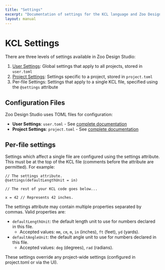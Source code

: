 ```yaml
---
title: "Settings"
excerpt: "Documentation of settings for the KCL language and Zoo Design Studio."
layout: manual
---
```


# KCL Settings

There are three levels of settings available in Zoo Design Studio:

1. [User Settings](/docs/kcl/settings/user): Global settings that apply to all projects, stored in `user.toml`
2. [Project Settings](/docs/kcl/settings/project): Settings specific to a project, stored in `project.toml`
3. Per-file Settings: Settings that apply to a single KCL file, specified using the `@settings` attribute

## Configuration Files

Zoo Design Studio uses TOML files for configuration:

* **User Settings**: `user.toml` - See [complete documentation](/docs/kcl/settings/user)
* **Project Settings**: `project.toml` - See [complete documentation](/docs/kcl/settings/project)

## Per-file settings

Settings which affect a single file are configured using the settings attribute.
This must be at the top of the KCL file (comments before the attribute are permitted).
For example:

```kcl
// The settings attribute.
@settings(defaultLengthUnit = in)

// The rest of your KCL code goes below...

x = 42 // Represents 42 inches.
```

The settings attribute may contain multiple properties separated by commas.
Valid properties are:

- `defaultLengthUnit`: the default length unit to use for numbers declared in this file.
  - Accepted values: `mm`, `cm`, `m`, `in` (inches), `ft` (feet), `yd` (yards).
- `defaultAngleUnit`: the default angle unit to use for numbers declared in this file.
  - Accepted values: `deg` (degrees), `rad` (radians).

These settings override any project-wide settings (configured in project.toml or via the UI).
